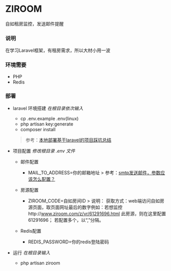 # ZIROOM
自如租房监控，发送邮件提醒
### 说明
在学习Laravel框架，有租房需求，所以大材小用一波

### 环境需要
* PHP
* Redis

### 部署
- laravel 环境搭建
    *在根目录依次输入*
    - cp .env.example .env(linux)
    - php artisan key:generate
    - composer install
    > 参考：[本地部署基于laravel的项目踩坑总结](https://segmentfault.com/a/1190000010040259)

- 项目配置
    *修改根目录 .env 文件*

   * 邮件配置
        - MAIL_TO_ADDRESS=你的邮箱地址
         > 参考：[smtp发送邮件，参数应该怎么配置？](http://wenda.golaravel.com/question/152)

   * 房源配置
        - ZIROOM_CODE=自如房间ID
         > 说明： 获取方式：web端访问自如房源页面，取页面网址最后的数字例如：若想监控http://www.ziroom.com/z/vr/61291696.html 此房源，则在这里配置61291696；
若配置多个，以“,”分隔。
   
   * Redis配置
        - REDIS_PASSWORD=你的redis登陆密码

- 运行
    *在根目录输入*
    - php artisan ziroom
